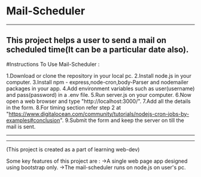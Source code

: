 # Mail-Scheduler

-------------------------
This project helps a user to send a mail on scheduled time(It can be a particular date also). 
-------------------------
#Instructions To Use Mail-Scheduler :

1.Download or clone the repository in your local pc.
2.Install node.js in your computer.
3.Install npm - express,node-cron,body-Parser and nodemailer packages in your app.
4.Add environment variables such as user(username) and pass(password) in a .env file.
5.Run server.js on your computer.
6.Now open a web browser and type "http://localhost:3000/".
7.Add all the details in the form.
8.For timing section refer step 2 at "https://www.digitalocean.com/community/tutorials/nodejs-cron-jobs-by-examples#conclusion".
9.Submit the form and keep the server on till the mail is sent.

------------------------
------------------------
(This project is created as a part of learning web-dev) 

Some key features of this project are : 
->A single web page app designed using bootstrap only.
->The mail-scheduler runs on node.js on user's pc.
